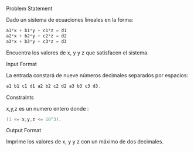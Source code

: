 Problem Statement

Dado un sistema de ecuaciones lineales en la forma:

```c
a1*x + b1*y + c1*z = d1
a2*x + b2*y + c2*z = d2
a3*x + b3*y + c3*z = d3
```

Encuentra los valores de x, y y z que satisfacen el sistema.

Input Format

La entrada constará de nueve números decimales separados por espacios:

```c
a1 b1 c1 d1 a2 b2 c2 d2 a3 b3 c3 d3.
```

Constraints

x,y,z es un numero entero donde :

```c
(1 <= x,y,z <= 10^3).
```

Output Format

Imprime los valores de x, y y z con un máximo de dos decimales.